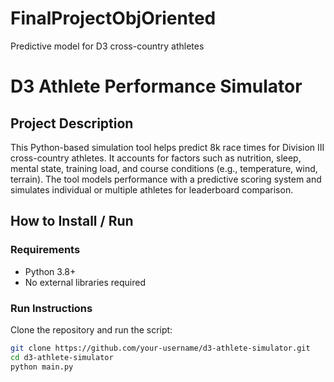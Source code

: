 # FinalProjectObjOriented
Predictive model for D3 cross-country athletes
# D3 Athlete Performance Simulator

## Project Description

This Python-based simulation tool helps predict 8k race times for Division III cross-country athletes. It accounts for factors such as nutrition, sleep, mental state, training load, and course conditions (e.g., temperature, wind, terrain). The tool models performance with a predictive scoring system and simulates individual or multiple athletes for leaderboard comparison.


## How to Install / Run

### Requirements

- Python 3.8+
- No external libraries required

### Run Instructions

Clone the repository and run the script:

```bash
git clone https://github.com/your-username/d3-athlete-simulator.git
cd d3-athlete-simulator
python main.py
